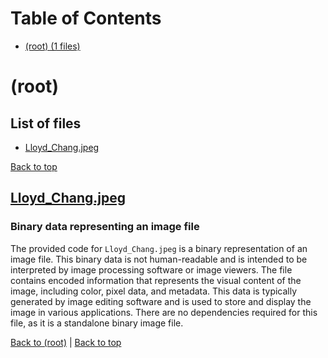 # Table of Contents

- [(root) (1 files)](#root)
# (root)

## List of files

- [Lloyd_Chang.jpeg](#lloydchangjpeg)

[Back to top](#table-of-contents)

## [Lloyd_Chang.jpeg](Lloyd_Chang.jpeg)

### Binary data representing an image file
The provided code for `Lloyd_Chang.jpeg` is a binary representation of an image file. This binary data is not human-readable and is intended to be interpreted by image processing software or image viewers. The file contains encoded information that represents the visual content of the image, including color, pixel data, and metadata. This data is typically generated by image editing software and is used to store and display the image in various applications. There are no dependencies required for this file, as it is a standalone binary image file.

[Back to (root)](#root) | [Back to top](#table-of-contents)


